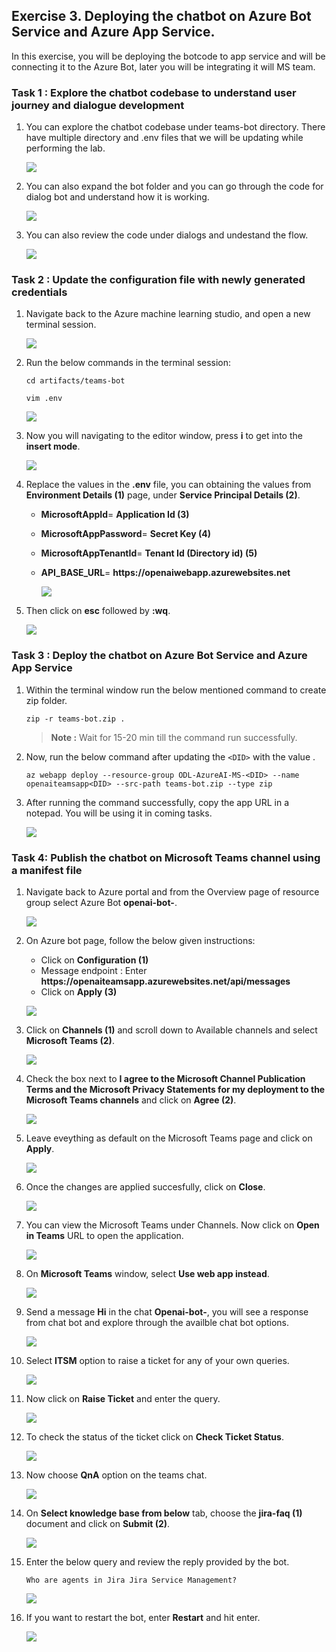 ## Exercise 3. Deploying the chatbot on Azure Bot Service and Azure App Service.

   In this exercise, you will be deploying the botcode to app service and will be connecting it to the Azure Bot, later you will be integrating it will MS team.
    
### Task 1 : Explore the chatbot codebase to understand user journey and dialogue development

1. You can explore the chatbot codebase under teams-bot directory. There have multiple directory and .env files that we will be updating while performing the lab.
 
    ![](Images/teasmsbotinfo.png)

1. You can also expand the bot folder and you can go through the code for dialog bot and understand how it is working.

    ![](Images/bots2.png)
    
1. You can also review the code under dialogs and undestand the flow.

    ![](Images/bots4.png)

### Task 2 : Update the configuration file with newly generated credentials


1. Navigate back to the Azure machine learning studio, and open a new terminal session.

   ![](Images/terminal.png)
   
1. Run the below commands in the terminal session:

   ```
   cd artifacts/teams-bot
   ```
   
   ```
   vim .env
   ```
   
   ![](Images/vimenv.png)

1. Now you will navigating to the editor window, press **i** to get into the **insert mode**.

   ![](Images/editor.png)
    
1. Replace the values in the **.env** file, you can obtaining the values from **Environment Details (1)** page, under **Service Principal Details (2)**. 

     - **MicrosoftAppId**= **Application Id (3)**
     - **MicrosoftAppPassword**= **Secret Key (4)**
     - **MicrosoftAppTenantId**= **Tenant Id (Directory id) (5)** 
     - **API_BASE_URL**= **https://openaiwebapp<inject key="DeploymentID" enableCopy="false"/>.azurewebsites.net**

          ![](Images/sp-det.png)

1. Then click on **esc** followed by **:wq**.

     ![](Images/wq.png)

   
    

### Task 3 : Deploy the chatbot on Azure Bot Service and Azure App Service

1. Within the terminal window run the below mentioned command to create zip folder.

   ```
   zip -r teams-bot.zip .
   ```
   > **Note :** Wait for 15-20 min till the command run successfully.

1. Now, run the below command after updating the `<DID>` with the value **<inject key="DeploymentID" enableCopy="false"/>**.

   ```
   az webapp deploy --resource-group ODL-AzureAI-MS-<DID> --name openaiteamsapp<DID> --src-path teams-bot.zip --type zip
   ```
   
1. After running the command successfully, copy the app URL in a notepad. You will be using it in coming tasks.

   ![](Images/teamsurl1.png)
   

### Task 4: Publish the chatbot on Microsoft Teams channel using a manifest file

1. Navigate back to Azure portal and from the Overview page of resource group select Azure Bot **openai-bot-<inject key="DeploymentID" enableCopy="false"/>**.

    ![](Images/openaibot.png)
    
1. On Azure bot page, follow the below given instructions:

    - Click on  **Configuration (1)**
    - Message endpoint : Enter **https://openaiteamsapp<inject key="DeploymentID" enableCopy="false"/>.azurewebsites.net/api/messages**
    - Click on **Apply (3)**

    ![](Images/messageendpoint.png)

1. Click on **Channels (1)** and scroll down to Available channels and select **Microsoft Teams (2)**.

    ![](Images/msteams.png)
    
1. Check the box next to **I agree to the Microsoft Channel Publication Terms and the Microsoft Privacy Statements for my deployment to the Microsoft Teams channels** and click on  **Agree (2)**.

    ![](Images/termsofservice1.png)
    
1. Leave eveything as default on the Microsoft Teams page and click on **Apply**.

    ![](Images/apply.png)
    
1. Once the changes are applied succesfully, click on **Close**.

    ![](Images/close1.png)
    
1. You can view the Microsoft Teams under Channels. Now click on **Open in Teams** URL to open the application.

    ![](Images/openinteams.png)
    
1. On **Microsoft Teams** window, select **Use web app instead**.

    ![](Images/usewebapp.png)
    
1. Send a message **Hi** in the chat **Openai-bot-<inject key="DeploymentID" enableCopy="false"/>**, you will see a response from chat bot and explore through the availble chat bot options.

    ![](Images/chatbot.png)

1. Select **ITSM** option to raise a ticket for any of your own queries.

   ![](Images/itsm.png)
    
1. Now click on **Raise Ticket** and enter the query.

    ![](Images/ticket.png)
  
1. To check the status of the ticket click on **Check Ticket Status**.

    ![](Images/ticket2.png)

1. Now choose **QnA** option on the teams chat.

    ![](Images/qna.png)
    
1. On **Select knowledge base from below** tab, choose the **jira-faq (1)** document and click on **Submit (2)**.

    ![](Images/jira.png)
    
1. Enter the below query and review the reply provided by the bot.

    ```
    Who are agents in Jira Jira Service Management?
    ```
    
    ![](Images/jira1.png)
    
1. If you want to restart the bot, enter **Restart** and hit enter.

    ![](Images/restart1.png)
